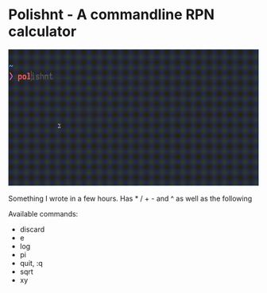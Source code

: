 # Polishnt - A commandline RPN calculator

![](gif.gif)

Something I wrote in a few hours. Has * / + - and ^ as well as the following 

Available commands:
- discard
- e
- log
- pi
- quit, :q
- sqrt
- xy
